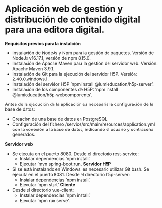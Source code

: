 # Aplicación web de gestión y distribución de contenido digital para una editora digital.

**Requisitos previos para la instalción**:
  - Instalación de NodeJs y Npm para la gestión de paquetes. Versión de NodeJs v16.17.1, versión de npm 8.15.0.
  - Instalación de Apache Maven para la gestión del servidor web. Versión: Apache Maven 3.9.1.
  - Instalación de Git para la ejecución del servidor H5P. Versión: 2.40.0.windows.1.
  - Instalación del servidor H5P ’npm install @lumieducation/h5p-server’.
  - Instalación de los componentes de H5P: ’npm install @lumieducation/h5p-webcomponents’.

Antes de la ejecución de la aplicación es necesaria la configuración de la base de datos:
  - Creación de una base de datos en PostgreSQL.
  - Configuración del fichero /service/src/main/resources/application.yml con la conexión a la base de datos, indicando el usuario y contraseña generados.

**Servidor web**
  - Se ejecuta en el puerto 8080. Desde el directorio rest-service:
    - Instalar dependencias ’npm install’.
    - Ejecutar ’mvn spring-boot:run’.
**Servidor H5P**
  - Si se está instalando en Windows, es necesario utilizar Git bash. Se ejecuta en el puerto 8081. Desde el directorio h5p-server:
    - Instalar dependencias ’npm install’.
    - Ejecutar ’npm start’
**Cliente**
  - Desde el directorio vue-client:
    - Instalar dependencias ’npm install’.
    - Ejecutar ’npm run serve’.
